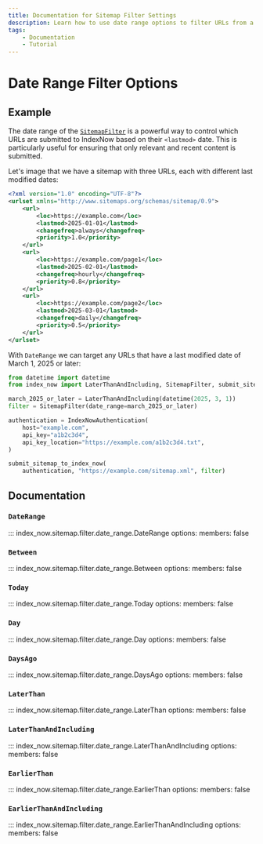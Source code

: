 ```yaml
---
title: Documentation for Sitemap Filter Settings
description: Learn how to use date range options to filter URLs from a sitemap before submitting them in bulk to IndexNow. Includes code examples for both beginners and advanced users.
tags:
    - Documentation
    - Tutorial
---
```


# Date Range Filter Options
## Example
The date range of the [`SitemapFilter`](sitemap-filter.md) is a powerful way to control which URLs are submitted to IndexNow based on their `<lastmod>` date. This is particularly useful for ensuring that only relevant and recent content is submitted.

Let's image that we have a sitemap with three URLs, each with different last modified dates:

```xml linenums="1" title="sitemap.xml" hl_lines="5 11 17"
<?xml version="1.0" encoding="UTF-8"?>
<urlset xmlns="http://www.sitemaps.org/schemas/sitemap/0.9">
    <url>
        <loc>https://example.com</loc>
        <lastmod>2025-01-01</lastmod>
        <changefreq>always</changefreq>
        <priority>1.0</priority>
    </url>
    <url>
        <loc>https://example.com/page1</loc>
        <lastmod>2025-02-01</lastmod>
        <changefreq>hourly</changefreq>
        <priority>0.8</priority>
    </url>
    <url>
        <loc>https://example.com/page2</loc>
        <lastmod>2025-03-01</lastmod>
        <changefreq>daily</changefreq>
        <priority>0.5</priority>
    </url>
</urlset>
```

With `DateRange` we can target any URLs that have a last modified date of March 1, 2025 or later:

```python linenums="1" hl_lines="4-5"
from datetime import datetime
from index_now import LaterThanAndIncluding, SitemapFilter, submit_sitemap_to_index_now, IndexNowAuthentication

march_2025_or_later = LaterThanAndIncluding(datetime(2025, 3, 1))
filter = SitemapFilter(date_range=march_2025_or_later)

authentication = IndexNowAuthentication(
    host="example.com",
    api_key="a1b2c3d4",
    api_key_location="https://example.com/a1b2c3d4.txt",
)

submit_sitemap_to_index_now(
    authentication, "https://example.com/sitemap.xml", filter)
```

## Documentation
### `DateRange`
::: index_now.sitemap.filter.date_range.DateRange
    options:
        members: false

### `Between`
::: index_now.sitemap.filter.date_range.Between
    options:
        members: false

### `Today`
::: index_now.sitemap.filter.date_range.Today
    options:
        members: false

### `Day`
::: index_now.sitemap.filter.date_range.Day
    options:
        members: false

### `DaysAgo`
::: index_now.sitemap.filter.date_range.DaysAgo
    options:
        members: false

### `LaterThan`
::: index_now.sitemap.filter.date_range.LaterThan
    options:
        members: false

### `LaterThanAndIncluding`
::: index_now.sitemap.filter.date_range.LaterThanAndIncluding
    options:
        members: false

### `EarlierThan`
::: index_now.sitemap.filter.date_range.EarlierThan
    options:
        members: false

### `EarlierThanAndIncluding`
::: index_now.sitemap.filter.date_range.EarlierThanAndIncluding
    options:
        members: false
